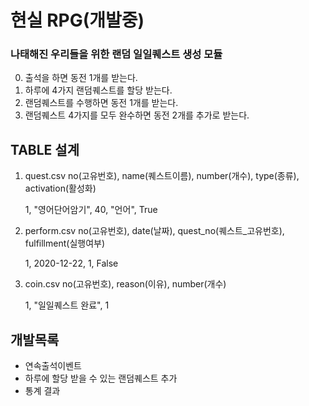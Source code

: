 # 현실 RPG(개발중)

### 나태해진 우리들을 위한 랜덤 일일퀘스트 생성 모듈

0. 출석을 하면 동전 1개를 받는다.
1. 하루에 4가지 랜덤퀘스트를 할당 받는다.
2. 랜덤퀘스트를 수행하면 동전 1개를 받는다.
3. 랜덤퀘스트 4가지를 모두 완수하면 동전 2개를 추가로 받는다.

## TABLE 설계
1. quest.csv
no(고유번호), name(퀘스트이름), number(개수), type(종류), activation(활성화)

    1, "영어단어암기", 40, "언어", True

2. perform.csv
no(고유번호), date(날짜), quest_no(퀘스트_고유번호), fulfillment(실행여부)

    1, 2020-12-22, 1, False

3. coin.csv
no(고유번호), reason(이유), number(개수)

    1, "일일퀘스트 완료", 1

## 개발목록
 - 연속출석이벤트
 - 하루에 할당 받을 수 있는 랜덤퀘스트 추가
 - 통계 결과